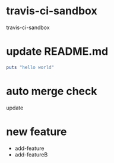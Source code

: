 # travis-ci-sandbox
travis-ci-sandbox

# update README.md

```ruby
puts "hello world"
```

# auto merge check
update

# new feature
* add-feature
* add-featureB
